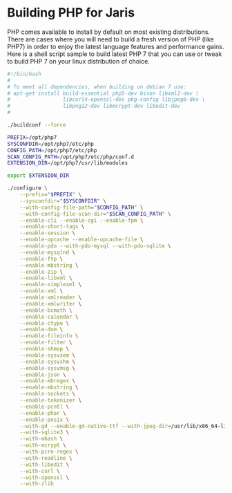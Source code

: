 # Building PHP for Jaris

PHP comes available to install by default on most existing distributions.
There are cases where you will need to build a fresh version of PHP
(like PHP7) in order to enjoy the latest language features and performance
gains. Here is a shell script sample to build latest PHP 7 that
you can use or tweak to build PHP 7 on your linux distribution of choice.

```sh
#!/bin/bash
#
# To meet all dependencies, when building on debian 7 use:
# apt-get install build-essential php5-dev bison libxml2-dev \
#                 libcurl4-openssl-dev pkg-config libjpeg8-dev \
#                 libpng12-dev libmcrypt-dev libedit-dev
#

./buildconf --force

PREFIX=/opt/php7
SYSCONFDIR=/opt/php7/etc/php
CONFIG_PATH=/opt/php7/etc/php
SCAN_CONFIG_PATH=/opt/php7/etc/php/conf.d
EXTENSION_DIR=/opt/php7/usr/lib/modules

export EXTENSION_DIR

./configure \
    --prefix="$PREFIX" \
    --sysconfdir="$SYSCONFDIR" \
    --with-config-file-path="$CONFIG_PATH" \
    --with-config-file-scan-dir="$SCAN_CONFIG_PATH" \
    --enable-cli --enable-cgi --enable-fpm \
    --enable-short-tags \
    --enable-session \
    --enable-opcache --enable-opcache-file \
    --enable-pdo --with-pdo-mysql --with-pdo-sqlite \
    --enable-mysqlnd \
    --enable-ftp \
    --enable-mbstring \
    --enable-zip \
    --enable-libxml \
    --enable-simplexml \
    --enable-xml \
    --enable-xmlreader \
    --enable-xmlwriter \
    --enable-bcmath \
    --enable-calendar \
    --enable-ctype \
    --enable-dom \
    --enable-fileinfo \
    --enable-filter \
    --enable-shmop \
    --enable-sysvsem \
    --enable-sysvshm \
    --enable-sysvmsg \
    --enable-json \
    --enable-mbregex \
    --enable-mbstring \
    --enable-sockets \
    --enable-tokenizer \
    --enable-pcntl \
    --enable-phar \
    --enable-posix \
    --with-gd --enable-gd-native-ttf --with-jpeg-dir=/usr/lib/x86_64-linux-gnu/ \
    --with-sqlite3 \
    --with-mhash \
    --with-mcrypt \
    --with-pcre-regex \
    --with-readline \
    --with-libedit \
    --with-curl \
    --with-openssl \
    --with-zlib
```
